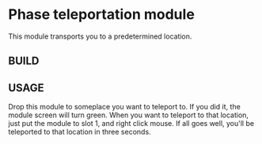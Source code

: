 # Phase teleportation module

This module transports you to a predetermined location.


## **BUILD**



## USAGE

Drop this module to someplace you want to teleport to. If you did it, the module screen will turn green. When you want to teleport to that location, just put the module to slot 1, and right click mouse. If all goes well, you'll be teleported to that location in three seconds.
